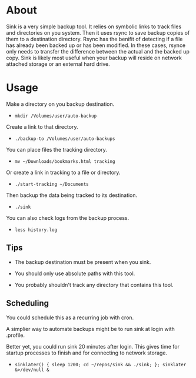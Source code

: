 # About

Sink is a very simple backup tool. It relies on symbolic links to track
files and directories on you system. Then it uses rsync to save
backup copies of them to a destination directory. Rsync has the benifit
of detecting if a file has already been backed up or has been modified.
In these cases, rsynce only needs to transfer the difference between the
actual and the backed up copy. Sink is likely most useful when your backup
will reside on network attached storage or an external hard drive.


# Usage

Make a directory on you backup destination.
* `mkdir /Volumes/user/auto-backup`

Create a link to that directory.
* `./backup-to /Volumes/user/auto-backups`

You can place files the tracking directory.
* `mv ~/Downloads/bookmarks.html tracking`

Or create a link in tracking to a file or directory.
* `./start-tracking ~/Documents`

Then backup the data being tracked to its destination.
* `./sink`

You can also check logs from the backup process.
* `less history.log`


## Tips

* The backup destination must be present when you sink.

* You should only use absolute paths with this tool.

* You probably shouldn't track any directory that contains this tool.


## Scheduling

You could schedule this as a recurring job with cron.

A simplier way to automate backups might be to run sink at login with .profile.

Better yet, you could run sink 20 minutes after login.
This gives time for startup processes to finish and
for connecting to network storage.

* `sinklater() { sleep 1200; cd ~/repos/sink && ./sink; }; sinklater &>/dev/null &`
